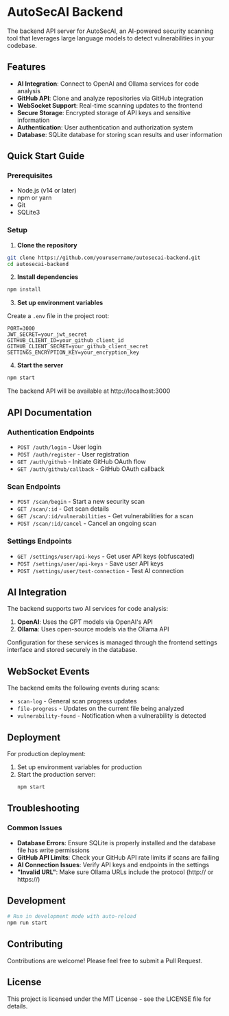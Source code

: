 # AutoSecAI Backend

The backend API server for AutoSecAI, an AI-powered security scanning tool that leverages large language models to detect vulnerabilities in your codebase.

## Features

- **AI Integration**: Connect to OpenAI and Ollama services for code analysis
- **GitHub API**: Clone and analyze repositories via GitHub integration
- **WebSocket Support**: Real-time scanning updates to the frontend
- **Secure Storage**: Encrypted storage of API keys and sensitive information
- **Authentication**: User authentication and authorization system
- **Database**: SQLite database for storing scan results and user information

## Quick Start Guide

### Prerequisites

- Node.js (v14 or later)
- npm or yarn
- Git
- SQLite3

### Setup

1. **Clone the repository**

```bash
git clone https://github.com/yourusername/autosecai-backend.git
cd autosecai-backend
```

2. **Install dependencies**

```bash
npm install
```

3. **Set up environment variables**

Create a `.env` file in the project root:

```
PORT=3000
JWT_SECRET=your_jwt_secret
GITHUB_CLIENT_ID=your_github_client_id
GITHUB_CLIENT_SECRET=your_github_client_secret
SETTINGS_ENCRYPTION_KEY=your_encryption_key
```

4. **Start the server**

```bash
npm start
```

The backend API will be available at http://localhost:3000

## API Documentation

### Authentication Endpoints

- `POST /auth/login` - User login
- `POST /auth/register` - User registration
- `GET /auth/github` - Initiate GitHub OAuth flow
- `GET /auth/github/callback` - GitHub OAuth callback

### Scan Endpoints

- `POST /scan/begin` - Start a new security scan
- `GET /scan/:id` - Get scan details
- `GET /scan/:id/vulnerabilities` - Get vulnerabilities for a scan
- `POST /scan/:id/cancel` - Cancel an ongoing scan

### Settings Endpoints

- `GET /settings/user/api-keys` - Get user API keys (obfuscated)
- `POST /settings/user/api-keys` - Save user API keys
- `POST /settings/user/test-connection` - Test AI connection

## AI Integration

The backend supports two AI services for code analysis:

1. **OpenAI**: Uses the GPT models via OpenAI's API
2. **Ollama**: Uses open-source models via the Ollama API

Configuration for these services is managed through the frontend settings interface and stored securely in the database.

## WebSocket Events

The backend emits the following events during scans:

- `scan-log` - General scan progress updates
- `file-progress` - Updates on the current file being analyzed
- `vulnerability-found` - Notification when a vulnerability is detected

## Deployment

For production deployment:

1. Set up environment variables for production
2. Start the production server:
   ```bash
   npm start
   ```

## Troubleshooting

### Common Issues

- **Database Errors**: Ensure SQLite is properly installed and the database file has write permissions
- **GitHub API Limits**: Check your GitHub API rate limits if scans are failing
- **AI Connection Issues**: Verify API keys and endpoints in the settings
- **"Invalid URL"**: Make sure Ollama URLs include the protocol (http:// or https://)

## Development

```bash
# Run in development mode with auto-reload
npm run start
```

## Contributing

Contributions are welcome! Please feel free to submit a Pull Request.

## License

This project is licensed under the MIT License - see the LICENSE file for details.